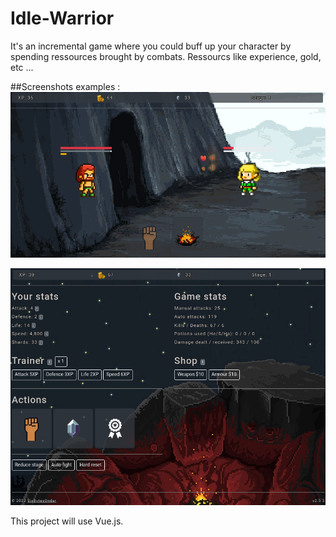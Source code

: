 # Idle-Warrior

It's an incremental game where you could buff up your character by spending ressources brought by combats.
Ressourcs like experience, gold, etc ...

##Screenshots examples :
![Screen 1](screen01.png)

![Screen 2](screen02.png)





This project will use Vue.js.

